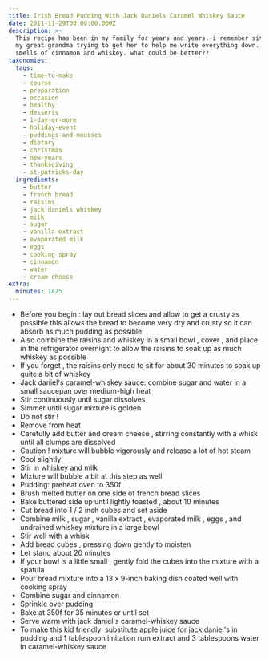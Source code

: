 ```yaml
---
title: Irish Bread Pudding With Jack Daniels Caramel Whiskey Sauce
date: 2011-11-29T00:00:00.000Z
description: >-
  This recipe has been in my family for years and years. i remember sitting with
  my great grandma trying to get her to help me write everything down. the house
  smells of cinnamon and whiskey. what could be better??
taxonomies:
  tags:
    - time-to-make
    - course
    - preparation
    - occasion
    - healthy
    - desserts
    - 1-day-or-more
    - holiday-event
    - puddings-and-mousses
    - dietary
    - christmas
    - new-years
    - thanksgiving
    - st-patricks-day
  ingredients:
    - butter
    - french bread
    - raisins
    - jack daniels whiskey
    - milk
    - sugar
    - vanilla extract
    - evaporated milk
    - eggs
    - cooking spray
    - cinnamon
    - water
    - cream cheese
extra:
  minutes: 1475
---
```

 - Before you begin : lay out bread slices and allow to get a crusty as possible this allows the bread to become very dry and crusty so it can absorb as much pudding as possible
 - Also combine the raisins and whiskey in a small bowl , cover , and place in the refrigerator overnight to allow the raisins to soak up as much whiskey as possible
 - If you forget , the raisins only need to sit for about 30 minutes to soak up quite a bit of whiskey
 - Jack daniel's caramel-whiskey sauce: combine sugar and water in a small saucepan over medium-high heat
 - Stir continuously until sugar dissolves
 - Simmer until sugar mixture is golden
 - Do not stir !
 - Remove from heat
 - Carefully add butter and cream cheese , stirring constantly with a whisk until all clumps are dissolved
 - Caution ! mixture will bubble vigorously and release a lot of hot steam
 - Cool slightly
 - Stir in whiskey and milk
 - Mixture will bubble a bit at this step as well
 - Pudding: preheat oven to 350f
 - Brush melted butter on one side of french bread slices
 - Bake buttered side up until lightly toasted , about 10 minutes
 - Cut bread into 1 / 2 inch cubes and set aside
 - Combine milk , sugar , vanilla extract , evaporated milk , eggs , and undrained whiskey mixture in a large bowl
 - Stir well with a whisk
 - Add bread cubes , pressing down gently to moisten
 - Let stand about 20 minutes
 - If your bowl is a little small , gently fold the cubes into the mixture with a spatula
 - Pour bread mixture into a 13 x 9-inch baking dish coated well with cooking spray
 - Combine sugar and cinnamon
 - Sprinkle over pudding
 - Bake at 350f for 35 minutes or until set
 - Serve warm with jack daniel's caramel-whiskey sauce
 - To make this kid friendly: substitute apple juice for jack daniel's in pudding and 1 tablespoon imitation rum extract and 3 tablespoons water in caramel-whiskey sauce
